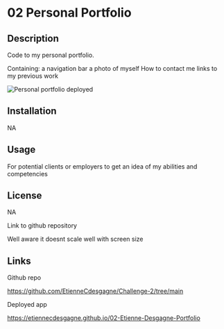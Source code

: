 # 02 Personal Portfolio

## Description

Code to my personal portfolio. 

Containing: 
    a navigation bar
    a photo of myself
    How to contact me
    links to my previous work
    
![Personal portfolio deployed](https://github.com/EtienneCdesgagne/Challenge-2/assets/127253511/b44736d2-55b1-406f-a12b-747e5f1639e3)

## Installation 

NA

## Usage

For potential clients or employers to get an idea of my abilities and competencies

## License 
NA

Link to github repository

Well aware it doesnt scale well with screen size 

## Links

Github repo

https://github.com/EtienneCdesgagne/Challenge-2/tree/main

Deployed app 

https://etiennecdesgagne.github.io/02-Etienne-Desgagne-Portfolio

